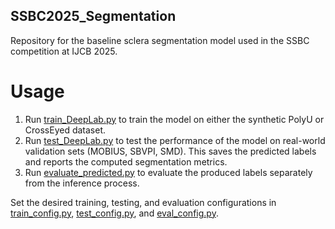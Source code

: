 ## SSBC2025_Segmentation
Repository for the baseline sclera segmentation model used in the SSBC competition at IJCB 2025. 

# Usage 
1. Run [train_DeepLab.py](https://github.com/dariant/SSBC2025_Segmentation/blob/main/train_DeepLab.py) to train the model on either the synthetic PolyU or CrossEyed dataset.
2. Run [test_DeepLab.py](https://github.com/dariant/SSBC2025_Segmentation/blob/main/test_DeepLab.py) to test the performance of the model on real-world validation sets (MOBIUS, SBVPI, SMD). This saves the predicted labels and reports the computed segmentation metrics.
3. Run [evaluate_predicted.py](https://github.com/dariant/SSBC2025_Segmentation/blob/main/evaluate_predicted.py) to evaluate the produced labels separately from the inference process.

Set the desired training, testing, and evaluation configurations in [train_config.py](https://github.com/dariant/SSBC2025_Segmentation/blob/main/configs/train_config.py), [test_config.py](https://github.com/dariant/SSBC2025_Segmentation/blob/main/configs/test_config.py), and [eval_config.py](https://github.com/dariant/SSBC2025_Segmentation/blob/main/configs/eval_config.py).
